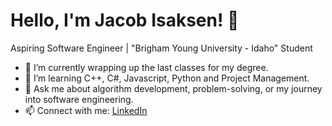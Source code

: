 # Hello, I'm Jacob Isaksen! 👋  
Aspiring Software Engineer | "Brigham Young University - Idaho" Student  

- 🔭 I’m currently wrapping up the last classes for my degree.  
- 🌱 I’m learning C++, C#, Javascript, Python and Project Management.  
- 💬 Ask me about algorithm development, problem-solving, or my journey into software engineering. 
- 📫 Connect with me: [LinkedIn](https://www.linkedin.com/in/jacob-isaksen/)
